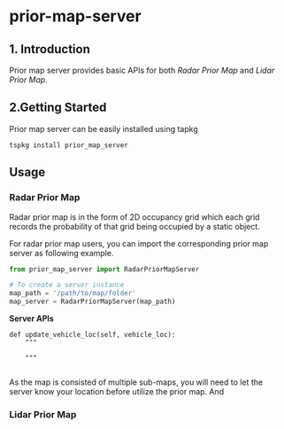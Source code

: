 # prior-map-server

## 1. Introduction

Prior map server provides basic APIs for both *Radar Prior Map* and *Lidar Prior Map*. 

## 2.Getting Started

Prior map server can be easily installed using tapkg
```
tspkg install prior_map_server
```

## Usage

### Radar Prior Map

Radar prior map is in the form of 2D occupancy grid which each grid records the probability of that grid being occupied by a static object. 

For radar prior map users, you can import the corresponding prior map server as following example.
```python
from prior_map_server import RadarPriorMapServer

# To create a server instance
map_path = '/path/to/map/folder'
map_server = RadarPriorMapServer(map_path)
```

**Server APIs**
```
def update_vehicle_loc(self, vehicle_loc):
	"""
	
	"""
```

```python
```
As the map is consisted of multiple sub-maps, you will need to let the server know your location before utilize the prior map. And 


### Lidar Prior Map

<!--stackedit_data:
eyJoaXN0b3J5IjpbLTE5NzA3Njc0ODFdfQ==
-->